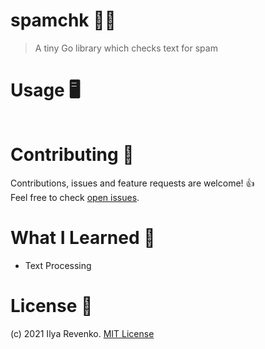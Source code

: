 # spamchk 🔎🧾
> A tiny Go library which checks text for spam 

# Usage 🖥
```go

```

# Contributing 🤝
Contributions, issues and feature requests are welcome! 👍 <br>
Feel free to check [open issues](https://github.com/irevenko/what-anime-cli/issues).

# What I Learned 🧠
- Text Processing

# License 📑 
(c) 2021 Ilya Revenko. [MIT License](https://tldrlegal.com/license/mit-license)